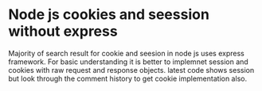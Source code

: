 # Node js cookies and seession without express
Majority of search result for cookie and seesion in node js uses express framework. For basic understanding it is better to implemnet session and cookies with
raw request and response objects. 
latest code shows session but look through the comment history to get cookie implementation also.
